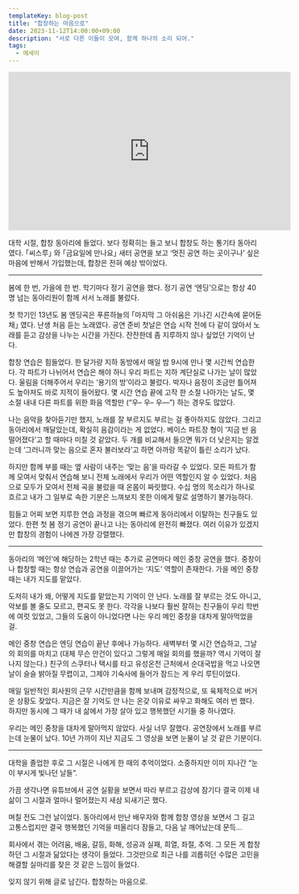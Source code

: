 ```yaml
---
templateKey: blog-post
title: "합창하는 마음으로"
date: 2023-11-12T14:00:00+09:00
description: "서로 다른 이들이 모여, 함께 하나의 소리 되어."
tags:
  - 에세이
---
```


<iframe width="560" height="315" src="https://www.youtube.com/embed/NVJCBJ9_PHk?si=y2HCdbQ8-QH-Z8NH" title="YouTube video player" frameborder="0" allow="accelerometer; autoplay; clipboard-write; encrypted-media; gyroscope; picture-in-picture; web-share" allowfullscreen></iframe>

대학 시절, 합창 동아리에 들었다. 보다 정확히는 들고 보니 합창도 하는 통기타 동아리였다. ｢씨스루｣ 와 ｢금요일에 만나요｣ 새터 공연을 보고 ‘멋진 공연 하는 곳이구나’ 싶은 마음에 반해서 가입했는데, 합창은 전혀 예상 밖이었다.

---

봄에 한 번, 가을에 한 번. 학기마다 정기 공연을 했다. 정기 공연 ‘엔딩’으로는 항상 40명 넘는 동아리원이 함께 서서 노래를 불렀다.

첫 학기인 13년도 봄 엔딩곡은 푸른하늘의 ｢마지막 그 아쉬움은 기나긴 시간속에 묻어둔 채｣ 였다. 난생 처음 듣는 노래였다. 공연 준비 첫날은 연습 시작 전에 다 같이 앉아서 노래를 듣고 감상을 나누는 시간을 가진다. 잔잔한데 좀 지루하지 않나 싶었던 기억이 난다.

합창 연습은 힘들었다. 한 달가량 지하 동방에서 매일 밤 9시에 만나 몇 시간씩 연습한다. 각 파트가 나뉘어서 연습은 해야 하니 우리 파트는 지하 계단실로 나가는 날이 많았다. 울림을 더해주어서 우리는 ‘용기의 방’이라고 불렀다. 박자나 음정이 조금만 틀어져도 높아져도 바로 지적이 들어왔다. 몇 시간 연습 끝에 고작 한 소절 나아가는 날도, 몇 소절 내내 다른 파트를 위한 화음 역할만 (“우– 우– 우––”) 하는 경우도 많았다.

나는 음악을 찾아듣기만 했지, 노래를 잘 부르지도 부르는 걸 좋아하지도 않았다. 그리고 동아리에서 깨달았는데, 확실히 음감이라는 게 없었다. 베이스 파트장 형이 ‘지금 반 음 떨어졌다’고 할 때마다 미칠 것 같았다. 두 개를 비교해서 들으면 뭐가 더 낮은지는 알겠는데 ‘그러니까 맞는 음으로 혼자 불러보라’고 하면 아까랑 똑같이 틀린 소리가 났다.

하지만 함께 부를 때는 옆 사람이 내주는 ‘맞는 음’을 따라갈 수 있었다. 모든 파트가 함께 모여서 맞춰서 연습해 보니 전체 노래에서 우리가 어떤 역할인지 알 수 있었다. 처음으로 모두가 모여서 전체 곡을 불렀을 때 온몸이 짜릿했다. 수십 명의 목소리가 하나로 흐르고 내가 그 일부로 속한 기분은 느껴보지 못한 이에게 말로 설명하기 불가능하다.

힘들고 어찌 보면 지루한 연습 과정을 겪으며 빠르게 동아리에서 이탈하는 친구들도 있었다. 한편 첫 봄 정기 공연이 끝나고 나는 동아리에 완전히 빠졌다. 여러 이유가 있겠지만 합창의 경험이 나에겐 가장 강렬했다.

---

동아리의 ‘메인’에 해당하는 2학년 때는 추가로 공연마다 메인 중창 공연을 했다. 중창이나 합창할 때는 항상 연습과 공연을 이끌어가는 ‘지도’ 역할이 존재한다. 가을 메인 중창 때는 내가 지도를 맡았다.

도저히 내가 왜, 어떻게 지도를 맡았는지 기억이 안 난다. 노래를 잘 부르는 것도 아니고, 악보를 볼 줄도 모르고, 편곡도 못 한다. 각각을 나보다 훨씬 잘하는 친구들이 우리 학번에 여럿 있었고, 그들의 도움이 아니었다면 나는 우리 메인 중창을 대차게 말아먹었을 걸.

메인 중창 연습은 엔딩 연습이 끝난 후에나 가능하다. 새벽부터 몇 시간 연습하고, 그날의 회의를 마치고 (대체 무슨 안건이 있다고 그렇게 매일 회의를 했을까? 역시 기억이 잘 나지 않는다.) 친구의 스쿠터나 택시를 타고 유성온천 근처에서 순대국밥을 먹고 나오면 날이 슬슬 밝아질 무렵이고, 그제야 기숙사에 들어가 잠드는 게 우리 루틴이었다.

매일 일반적인 회사원의 근무 시간만큼을 함께 보내며 감정적으로, 또 육체적으로 버거운 상황도 잦았다. 지금은 잘 기억도 안 나는 온갖 이유로 싸우고 화해도 여러 번 했다. 하지만 동시에 그 때가 내 삶에서 가장 살아 있고 행복했던 시기들 중 하나였다.

우리는 메인 중창을 대차게 말아먹지 않았다. 사실 너무 잘했다. 공연장에서 노래를 부르는데 눈물이 났다. 10년 가까이 지난 지금도 그 영상을 보면 눈물이 날 것 같은 기분이다.

---

대학을 졸업한 후로 그 시절은 나에게 한 때의 추억이었다. 소중하지만 이미 지나간 “눈이 부시게 빛나던 날들”.

가끔 생각나면 유튜브에서 공연 실황을 보면서 따라 부르고 감상에 잠기다 결국 이제 내 삶이 그 시절과 얼마나 멀어졌는지 새삼 되새기곤 했다.

며칠 전도 그런 날이었다. 동아리에서 만난 배우자와 함께 합창 영상을 보면서 그 길고 고통스럽지만 결국 행복했던 기억을 떠올리다 잠들고, 다음 날 깨어났는데 문득…

회사에서 겪는 어려움, 배움, 갈등, 화해, 성공과 실패, 희열, 좌절, 추억. 그 모든 게 합창하던 그 시절과 닮았다는 생각이 들었다. 그것만으로 최근 나를 괴롭히던 수많은 고민을 해결할 실마리를 찾은 것 같은 느낌이 들었다.

잊지 않기 위해 글로 남긴다. 합창하는 마음으로.
